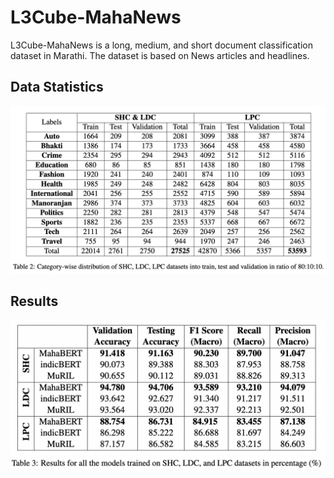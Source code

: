 # L3Cube-MahaNews

L3Cube-MahaNews is a long, medium, and short document classification dataset in Marathi. The dataset is based on News articles and headlines.

## Data Statistics
![Alt Text](mahanews_stats.png)

## Results
![Alt Text](mahanews_results.png)


